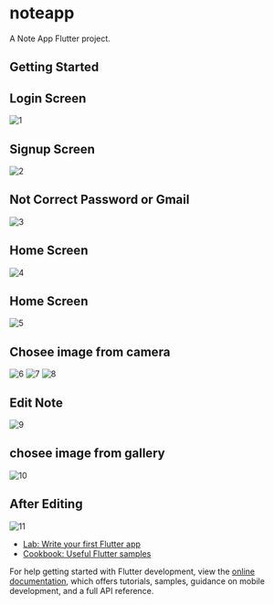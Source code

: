 # noteapp

A Note App Flutter project.

## Getting Started






## Login Screen
![1](https://github.com/HassanNafed/NoteApp/assets/128227283/d0e7d925-a8a8-4503-8514-1682f3fdc084)
## Signup Screen
![2](https://github.com/HassanNafed/NoteApp/assets/128227283/744a9616-5782-4061-84be-daa981588205)
## Not Correct Password or Gmail
![3](https://github.com/HassanNafed/NoteApp/assets/128227283/a13f7b68-e9de-438b-87c1-424a833be3d1)
## Home Screen
![4](https://github.com/HassanNafed/NoteApp/assets/128227283/e4a69416-45f6-4963-a800-d6aaddfac475)
## Home Screen
![5](https://github.com/HassanNafed/NoteApp/assets/128227283/5faab056-52cc-4742-8626-2eff2f41a855)
## Chosee image from camera
![6](https://github.com/HassanNafed/NoteApp/assets/128227283/460d7762-f230-4070-9525-b04ce4b70926)
![7](https://github.com/HassanNafed/NoteApp/assets/128227283/924f3d01-0e66-43fd-a0e9-eb3a49fe5e75)
![8](https://github.com/HassanNafed/NoteApp/assets/128227283/86b327fa-0833-44ae-a34a-723f064863a5)
## Edit Note

![9](https://github.com/HassanNafed/NoteApp/assets/128227283/b8c3e213-17f8-4049-b90b-bbee6c7b0cb8)
## chosee image from gallery

![10](https://github.com/HassanNafed/NoteApp/assets/128227283/73a38e78-2fb9-4d5e-a307-650c8ab94bd3)
## After Editing


![11](https://github.com/HassanNafed/NoteApp/assets/128227283/5455cab2-b613-4128-8e5d-bea1400b1877)


- [Lab: Write your first Flutter app](https://docs.flutter.dev/get-started/codelab)
- [Cookbook: Useful Flutter samples](https://docs.flutter.dev/cookbook)

For help getting started with Flutter development, view the
[online documentation](https://docs.flutter.dev/), which offers tutorials,
samples, guidance on mobile development, and a full API reference.
